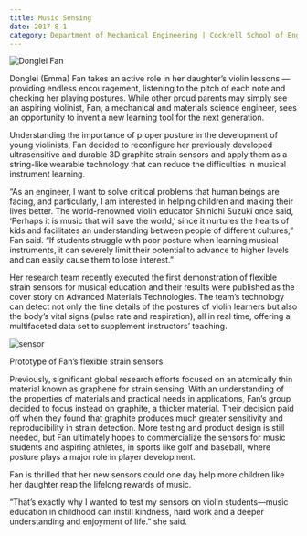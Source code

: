 ```yaml
--- 
title: Music Sensing
date: 2017-8-1
category: Department of Mechanical Engineering | Cockrell School of Engineering
---
```


![Donglei Fan](http://research.utexas.edu/showcase/assets/js/fileman/Uploads/Donglei-Fan.jpg)

Donglei (Emma) Fan takes an active role in her daughter’s violin lessons — providing endless encouragement, listening to the pitch of each note and checking her playing postures. While other proud parents may simply see an aspiring violinist, Fan, a mechanical and materials science engineer, sees an opportunity to invent a new learning tool for the next generation.

Understanding the importance of proper posture in the development of young violinists, Fan decided to reconfigure her previously developed ultrasensitive and durable 3D graphite strain sensors and apply them as a string-like wearable technology that can reduce the difficulties in musical instrument learning.

“As an engineer, I want to solve critical problems that human beings are facing, and particularly, I am interested in helping children and making their lives better. The world-renowned violin educator Shinichi Suzuki once said, ‘Perhaps it is music that will save the world,’ since it nurtures the hearts of kids and facilitates an understanding between people of different cultures,” Fan said. “If students struggle with poor posture when learning musical instruments, it can severely limit their potential to advance to higher levels and can easily cause them to lose interest.”

Her research team recently executed the first demonstration of flexible strain sensors for musical education and their results were published as the cover story on Advanced Materials Technologies. The team’s technology can detect not only the fine details of the postures of violin learners but also the body’s vital signs (pulse rate and respiration), all in real time, offering a multifaceted data set to supplement instructors’ teaching.

![sensor](http://research.utexas.edu/showcase/assets/js/fileman/Uploads/sensor_fan.jpg)

Prototype of Fan’s flexible strain sensors

Previously, significant global research efforts focused on an atomically thin material known as graphene for strain sensing. With an understanding of the properties of materials and practical needs in applications, Fan’s group decided to focus instead on graphite, a thicker material. Their decision paid off when they found that graphite produces much greater sensitivity and reproducibility in strain detection. More testing and product design is still needed, but Fan ultimately hopes to commercialize the sensors for music students and aspiring athletes, in sports like golf and baseball, where posture plays a major role in player development.

Fan is thrilled that her new sensors could one day help more children like her daughter reap the lifelong rewards of music.

“That’s exactly why I wanted to test my sensors on violin students—music education in childhood can instill kindness, hard work and a deeper understanding and enjoyment of life.” she said.